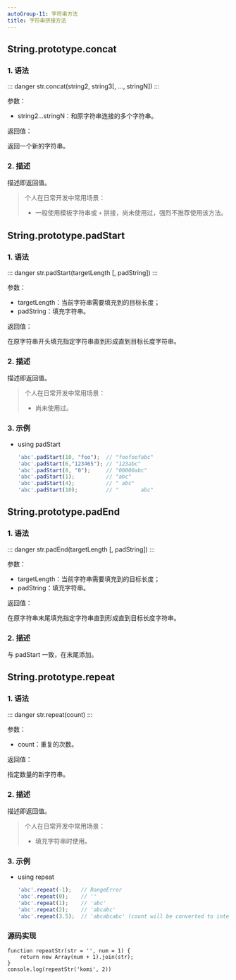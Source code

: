 ```yaml
---
autoGroup-11: 字符串方法
title: 字符串拼接方法
---
```


## String.prototype.concat

### 1. 语法

::: danger
str.concat(string2, string3[, ..., stringN])
:::

参数：

+ string2...stringN：和原字符串连接的多个字符串。

返回值：

返回一个新的字符串。

### 2. 描述

描述即返回值。

> 个人在日常开发中常用场景：
>
> - 一般使用模板字符串或 `+` 拼接，尚未使用过，强烈不推荐使用该方法。



## String.prototype.padStart

### 1. 语法

::: danger
str.padStart(targetLength [, padString])
:::

参数：

+ targetLength：当前字符串需要填充到的目标长度；
+ padString：填充字符串。

返回值：

在原字符串开头填充指定字符串直到形成直到目标长度字符串。

### 2. 描述

描述即返回值。

> 个人在日常开发中常用场景：
>
> - 尚未使用过。

### 3. 示例

+ using padStart

  ```js
  'abc'.padStart(10, "foo");  // "foofoofabc"
  'abc'.padStart(6,"123465"); // "123abc"
  'abc'.padStart(8, "0");     // "00000abc"
  'abc'.padStart(1);          // "abc"
  'abc'.padStart(4);          // " abc"
  'abc'.padStart(10);         // "       abc"
  ```



## String.prototype.padEnd

### 1. 语法

::: danger
str.padEnd(targetLength [, padString])
:::

参数：

+ targetLength：当前字符串需要填充到的目标长度；
+ padString：填充字符串。

返回值：

在原字符串末尾填充指定字符串直到形成直到目标长度字符串。

### 2. 描述

与 padStart 一致，在末尾添加。




## String.prototype.repeat

### 1. 语法

::: danger
str.repeat(count)
:::

参数：

+ count：重复的次数。

返回值：

指定数量的新字符串。

### 2. 描述

描述即返回值。

> 个人在日常开发中常用场景：
>
> - 填充字符串时使用。

### 3. 示例

+ using repeat

  ```js
  'abc'.repeat(-1);   // RangeError
  'abc'.repeat(0);    // ''
  'abc'.repeat(1);    // 'abc'
  'abc'.repeat(2);    // 'abcabc'
  'abc'.repeat(3.5);  // 'abcabcabc' (count will be converted to integer)
  ```
### 源码实现
```
function repeatStr(str = '', num = 1) {
    return new Array(num + 1).join(str);
}
console.log(repeatStr('komi', 2))
```